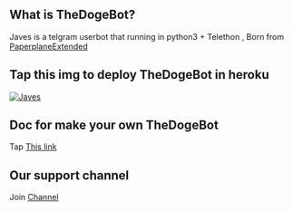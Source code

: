 
## What is TheDogeBot?
Javes is a telgram userbot that running in python3 + Telethon ,  Born from <a href="https://github.com/AvinashReddy3108/PaperplaneExtended">PaperplaneExtended</a> 


## Tap this img to deploy TheDogeBot in heroku
<a href="https://dashboard.heroku.com/new?button-url=https%3A%2F%2Fgithub.com%2FTheDogeBot%2FTheDogeBot&template=https%3A%2F%2Fgithub.com%2FTheDogeBot%2FTheDogeBot"> <img src="https://www.herokucdn.com/deploy/button.svg" alt="Javes" /></a></p>


## Doc for make your own TheDogeBot
Tap <a href="https://t.me/team_illuminate">This link</a> 



## Our support channel
Join <a href="https://t.me/team_illuminate">Channel







